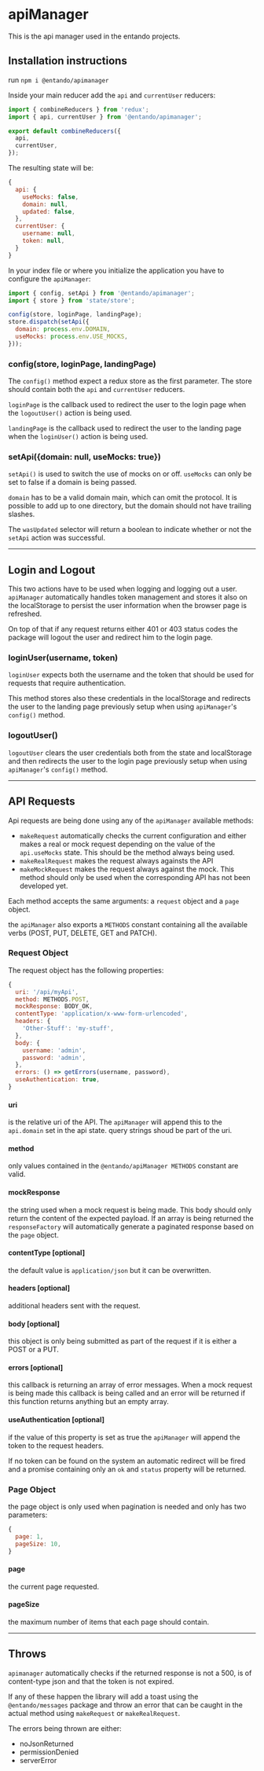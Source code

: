 # apiManager

This is the api manager used in the entando projects.

## Installation instructions

run `npm i @entando/apimanager`

Inside your main reducer add the `api` and `currentUser` reducers:

```js
import { combineReducers } from 'redux';
import { api, currentUser } from '@entando/apimanager';

export default combineReducers({
  api,
  currentUser,
});
```

The resulting state will be:

```js
{
  api: {
    useMocks: false,
    domain: null,
    updated: false,
  },
  currentUser: {
    username: null,
    token: null,
  }
}
```

In your index file or where you initialize the application you have to configure the `apiManager`:

```js
import { config, setApi } from '@entando/apimanager';
import { store } from 'state/store';

config(store, loginPage, landingPage);
store.dispatch(setApi({
  domain: process.env.DOMAIN,
  useMocks: process.env.USE_MOCKS,
}));
```

### config(store, loginPage, landingPage)

The `config()` method expect a redux store as the first parameter.
The store should contain both the `api` and `currentUser` reducers.

`loginPage` is the callback used to redirect the user to the login page when the `logoutUser()` action is being used.

`landingPage` is the callback used to redirect the user to the landing page when the `loginUser()` action is being used.

### setApi({domain: null, useMocks: true})

`setApi()` is used to switch the use of mocks on or off. `useMocks` can only be set to false if a domain is being passed.

`domain` has to be a valid domain main, which can omit the protocol. It is possible to add up to one directory, but the domain should not have trailing slashes.

The `wasUpdated` selector will return a boolean to indicate whether or not the `setApi` action was successful.

---

## Login and Logout

This two actions have to be used when logging and logging out a user.
`apiManager` automatically handles token management and stores it also on the localStorage to persist the user information when the browser page is refreshed.

On top of that if any request returns either 401 or 403 status codes the package will logout the user and redirect him to the login page.

### loginUser(username, token)

`loginUser` expects both the username and the token that should be used for requests that require authentication.

This method stores also these credentials in the localStorage and redirects the user to the landing page previously setup when using `apiManager`'s `config()` method.

### logoutUser()

`logoutUser` clears the user credentials both from the state and localStorage and then redirects the user to the login page previously setup when using `apiManager`'s `config()` method.

---

## API Requests
Api requests are being done using any of the `apiManager` available methods:

- `makeRequest` automatically checks the current configuration and either makes a real or mock request depending on the value of the `api.useMocks` state. This should be the method always being used.
- `makeRealRequest` makes the request always againsts the API
- `makeMockRequest` makes the request always against the mock. This method should only be used when the corresponding API has not been developed yet.

Each method accepts the same arguments: a `request` object and a `page` object.

the `apiManager` also exports a `METHODS` constant containing all the available verbs (POST, PUT, DELETE, GET and PATCH).

### Request Object

The request object has the following properties:

```js
{
  uri: '/api/myApi',
  method: METHODS.POST,
  mockResponse: BODY_OK,
  contentType: 'application/x-www-form-urlencoded',
  headers: {
    'Other-Stuff': 'my-stuff',
  },
  body: {
    username: 'admin',
    password: 'admin',
  },
  errors: () => getErrors(username, password),
  useAuthentication: true,
}
```

#### uri
is the relative uri of the API.
The `apiManager` will append this to the `api.domain` set in the api state.
query strings shoud be part of the uri.

#### method
only values contained in the `@entando/apiManager METHODS` constant are valid.

#### mockResponse
the string used when a mock request is being made.
This body should only return the content of the expected payload.
If an array is being returned the `responseFactory` will automatically generate a paginated response based on the `page` object.

#### contentType [optional]
the default value is `application/json` but it can be overwritten.

#### headers [optional]
additional headers sent with the request.

#### body [optional]
this object is only being submitted as part of the request if it is either a POST or a PUT.

#### errors [optional]
this callback is returning an array of error messages.
When a mock request is being made this callback is being called and an error will be returned if this function returns anything but an empty array.

#### useAuthentication [optional]
if the value of this property is set as true the `apiManager` will append the token to the request headers.

If no token can be found on the system an automatic redirect will be fired and a promise containing only an `ok` and `status` property will be returned.

### Page Object
the page object is only used when pagination is needed and only has two parameters:

```js
{
  page: 1,
  pageSize: 10,
}
```

#### page
the current page requested.

#### pageSize
the maximum number of items that each page should contain.

---

## Throws

`apimanager` automatically checks if the returned response is not a 500, is of content-type json and that the token is not expired.

If any of these happen the library will add a toast using the `@entando/messages` package and throw an error that can be caught in the actual method using `makeRequest` or `makeRealRequest`.

The errors being thrown are either:

- noJsonReturned
- permissionDenied
- serverError
